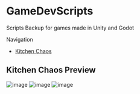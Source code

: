 # GameDevScripts
Scripts Backup for games made in Unity and Godot

Navigation
* [Kitchen Chaos](#kitchenChaos)


<a name='kitchenChaos'></a>
## Kitchen Chaos Preview
![image](https://github.com/ChristianJude23/GameDevScripts/assets/152279955/801a105a-0b9b-4e0b-848a-3e7e45cc0762)
![image](https://github.com/ChristianJude23/GameDevScripts/assets/152279955/d19392e7-4914-4faf-a8df-69cd1ea4c8e4)
![image](https://github.com/ChristianJude23/GameDevScripts/assets/152279955/2f5217ab-9268-4139-8756-0573100291a7)


